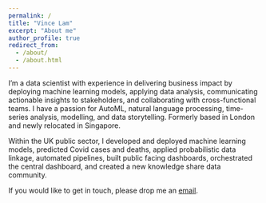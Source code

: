 ```yaml
---
permalink: /
title: "Vince Lam"
excerpt: "About me"
author_profile: true
redirect_from: 
  - /about/
  - /about.html
---
```

I’m a data scientist with experience in delivering business impact by deploying machine learning models, applying data analysis, communicating actionable insights to stakeholders, and collaborating with cross-functional teams. I have a passion for AutoML, natural language processing, time-series analysis, modelling, and data storytelling. Formerly based in London and newly relocated in Singapore.

Within the UK public sector, I developed and deployed machine learning models, predicted Covid cases and deaths, applied probabilistic data linkage, automated pipelines, built public facing dashboards, orchestrated the central dashboard, and created a new knowledge share data community.

If you would like to get in touch, please drop me an [email](mailto:vincenthmlam@gmail.com).
